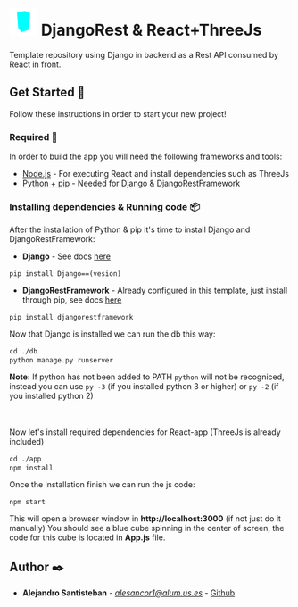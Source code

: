 # <img src="https://raw.githubusercontent.com/alesancor1/DjangoRest-React-ThreeJs-Template/master/game/public/favicon.ico" height="50px">  DjangoRest & React+ThreeJs

Template repository using Django in backend as a Rest API consumed by React in front.

## Get Started 🚀

Follow these instructions in order to start your new project!

### Required 🔧

In order to build the app you will need the following frameworks and tools:

* [Node.js](https://nodejs.org/es/download/) - For executing React and install dependencies such as ThreeJs
* [Python + pip](https://www.python.org/downloads/) - Needed for Django & DjangoRestFramework

### Installing dependencies & Running code 📦

After the installation of Python & pip it's time to install Django and DjangoRestFramework:

* <b>Django</b> - See docs [here](https://docs.djangoproject.com/en/3.1/)
```
pip install Django==(vesion)
```

* <b>DjangoRestFramework</b> - Already configured in this template, just install through pip, see docs [here](https://www.django-rest-framework.org/)
```
pip install djangorestframework
```

Now that Django is installed we can run the db this way:
```
cd ./db
python manage.py runserver
```
<b>Note:</b> If python has not been added to PATH ```python``` will not be recogniced, instead you can use ```py -3``` (if you installed python 3 or higher) or ```py -2``` (if you installed python 2) 

<br></br>
Now let's install required dependencies for React-app (ThreeJs is already included)
```
cd ./app
npm install
```
Once the installation finish we can run the js code: 
```
npm start
```
This will open a browser window in <b>http://localhost:3000</b> (if not just do it manually)
You should see a blue cube spinning in the center of screen, the code for this cube is located in <b>App.js</b> file.


## Author ✒️

* **Alejandro Santisteban** - *alesancor1@alum.us.es* - [Github](https://github.com/alesancor1)
